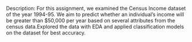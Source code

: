 Description: For this assignment, we examined the Census Income dataset of the year 1994-95. We aim to predict whether an individual’s 
income will be greater than $50,000 per year based on several attributes from the census data.Explored the data with EDA and applied 
classification models on the dataset for best accuracy.
